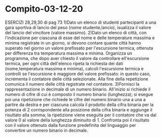 # Compito-03-12-20
ESERCIZI 28,29,30 di pag 73
1)Dato un elenco di studenti partecipanti a una gara sportiva di lancio del peso (nome studente,lancio), isualizza il valore del lancio del vincitore (valore massimo).
2)Dato un elenco di città, con l'indicazione per ciascuna di esse del nome e delle temperature massima e minima registrate in un giorno, si devono contare quante città hanno superato nel giorno un valore prefissato per l'escursione termica, ottenuta per differenza tra temperatura massima e minima. Organizza un programma, che dopo aver chiesto il valore da controllare ell'escursione termica, per ogni città dell'elenco ripeta la richiesta dei dati (nome,temperatura massima e minima), calcoli l'escursione termica e controlli se l'escursione è maggiore del valore prefissato: in questo caso, incrementa il contatore delle città selezionate. Alla fine della repetizione comunica il numero delle città registrate nel contatore.
3)Fornisci la rappresentazione in decimale di un numero binario. All'inizio si richiede il numero di cifre di cui è composto il numero binario (lunghezza); si esegue poi una ripetizione che richiede le cifre del numero binario una a una a partire da destra e per ciascuna calcola il prodotto della cifra binaria per la potenza di 2 corrispondente alla posizione della cifra binaria e aggiunge il risultato alla somma; la ripetizione viene eseguita per il contatore che va dal valore 0 al valore della lunghezza diminuito di 1. Confronta poi il risultato con il valore ottenuto dalla funzione predefinita del linguaggio per convertire un numero binario in decimale.
